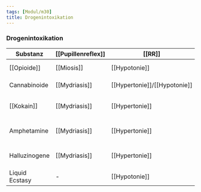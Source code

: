 ```yaml
---
tags: [Modul/m30]
title: Drogenintoxikation
---
```

### Drogenintoxikation
Substanz|[[Pupillenreflex]]|[[RR]]|[[HF]]|Weitere Symptome
-|-|-|-|-
[[Opioide]]|[[Miosis]]|[[Hypotonie]]|[[Bradykardie]]|Atemdepression, [[Reflex]]↓
Cannabinoide|[[Mydriasis]]|[[Hypertonie]]/[[Hypotonie]]|[[Tachykardie]]|Verwirrtheit, [[Halluzinationen]]
[[Kokain]]|[[Mydriasis]]|[[Hypertonie]]|[[Tachykardie]]|[[Ataxie]], [[Krampfanfall]], Myokardinfarkt
Amphetamine|[[Mydriasis]]|[[Hypertonie]]|[[Tachykardie]]|Enthemmung, [[Wahn]], [[Halluzinationen]]
Halluzinogene|[[Mydriasis]]|[[Hypertonie]]|[[Tachykardie]]|[[Wahn]], [[Halluzinationen]], [[Reflex]]↑
Liquid Ecstasy|-|[[Hypotonie]]|[[Bradykardie]]|[[Vigilanzminderung]], Amnesie, Myoklonien